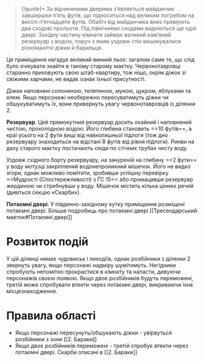 > [!quote]+
За відчиненими дверима з’являється майданчик завширшки п’ять футів, що підноситься над великим погребом на висоті п’ятнадцяти футів. Обабіч від майданчика вниз прямують два сходові прольоти. Під північними сходами видніються ще одні двері. Західну частину кімнати займає великий кам’яний резервуар з водою, поруч з яким уздовж стін вишикувалися різноманітні діжки й барильця.

Це приміщення нагадує великий винний льох: загалом саме те, що слід було очікувати знайти в такому старому маєтку. Червонотавровці старанно приховують свою штаб-квартиру, тож ніщо, окрім діжок зі свіжими харчами, не видає ознак їхньої присутності.

Діжки наповнені солониною, телятиною, мукою, цукром, яблуками та елем. Якщо персонажі необережно пересуватимуть діжки чи обшукуватимуть їх, вони привернуть увагу червонотавровців із ділянки 2.

**Резервуар**. Цей прямокутний резервуар досить охайний і наповнений чистою, прохолодною водою. Його глибина становить ==10 футів==, а краї усього на 2 фути вищі від навколишньої підлоги (тож дно резервуару знаходиться на відстані 8 футів від рівня підлоги). Ринви на даху старого маєтку постачають сюди по стічних трубах чисту воду.

Уздовж східного борту резервуару, на зануреній на глибину ==2 фути== у воду мотузці закріплений водонепроникний мішечок. Його не видко згори, однак можливо помітити, зробивши успішну перевірку ==Мудрості (Спостережливості) з ҐС 15== або промацавши резервуар жердиною чи стрибнувши у воду. Мішечок містить кілька цінних речей (дивіться секцію «Скарби»). 

**Потаємні двері**. У південно-західному кутку приміщення розміщені потаємні двері. Більше подробиць про потаємні двері [[Тресендарський маєток#Потаємні двері]]

# Розвиток подій
У цій ділянці немає чудовиськ і лиходіїв, однак розбійники з ділянки 2 звернуть увагу, якщо персонажі надміру шумітимуть. Негідники спробують непомітно прокрастися в кімнату та напасти, дивуючи персонажів своєю появою.
Якщо двоє розбійників будуть переможені, третій може спробувати втекти через потаємні двері, викриваючи їхнє місцезнаходження.

# Правила області
- Якщо персонажі пересунуть/обшукають діжки - увірвуться розбійники з зони [[2. Бараки]]
- Якщо двоє розбійників переможені - третій спробує втекти через потаємні двері. Скарби описані в [[2. Бараки]]

